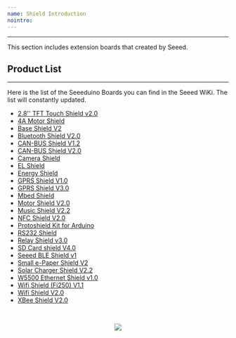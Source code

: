 ```yaml
---
name: Shield Introduction
nointro:
---
```


---
This section includes extension boards that created by Seeed.

## Product  List
---

Here is the list of the Seeeduino Boards you can find in the Seeed WiKi. The list will constantly updated.

- [2.8&#39;&#39; TFT Touch Shield v2.0](/2.8inch_TFT_Touch_Shield_v2.0/)
- [4A Motor Shield](/4A_Motor_Shield/)
- [Base Shield V2](/Base_Shield_V2/)
- [Bluetooth Shield V2.0](/Bluetooth_Shield_V2/)
- [CAN-BUS Shield V1.2](/CAN-BUS_Shield_V1.2/)
- [CAN-BUS Shield V2.0](/CAN-BUS_Shield_V2.0/)
- [Camera Shield](/Camera_Shield/)
- [EL Shield](/EL_Shield/)
- [Energy Shield](/Energy_Shield/)
- [GPRS Shield V1.0](/GPRS_Shield_v1.0/)
- [GPRS Shield V3.0](/GPRS_Shield_V3.0/)
- [Mbed Shield](/mbed_Shield/)
- [Motor Shield V2.0](/Motor_Shield_V2.0/)
- [Music Shield V2.2](/Music_Shield_V2.2/)
- [NFC Shield V2.0](/NFC_Shield_V2.0/)
- [Protoshield Kit for Arduino](/Protoshield_Kit_for_Arduino/)
- [RS232 Shield](/RS232_Shield/)
- [Relay Shield v3.0](/Relay_Shield_v3/)
- [SD Card shield V4.0](/SD_Card_shield_V4.0/)
- [Seeed BLE Shield v1](/Seeed_BLE_Shield/)
- [Small e-Paper Shield V2](/Small_e-Paper_Shield_V2/)
- [Solar Charger Shield V2.2](/Solar_Charger_Shield_V2.2/)
- [W5500 Ethernet Shield v1.0](/W5500_Ethernet_Shield_v1.0/)
- [Wifi Shield (Fi250) V1.1](/Wifi_Shield_Fi250_V1.1/)
- [Wifi Shield V2.0](/Wifi_Shield_V2.0/)
- [XBee Shield V2.0](/XBee_Shield_V2.0/)

<br /><p style="text-align:center"><a href="https://www.seeedstudio.com/act-4.html?utm_source=wiki&utm_medium=wikibanner&utm_campaign=newproducts" target="_blank"><img src="https://files.seeedstudio.com/wiki/Wiki_Banner/new_product.jpg" /></a></p>